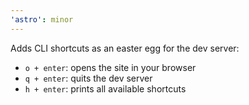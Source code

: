 ```yaml
---
'astro': minor
---
```


Adds CLI shortcuts as an easter egg for the dev server:

- `o + enter`: opens the site in your browser
- `q + enter`: quits the dev server
- `h + enter`: prints all available shortcuts
